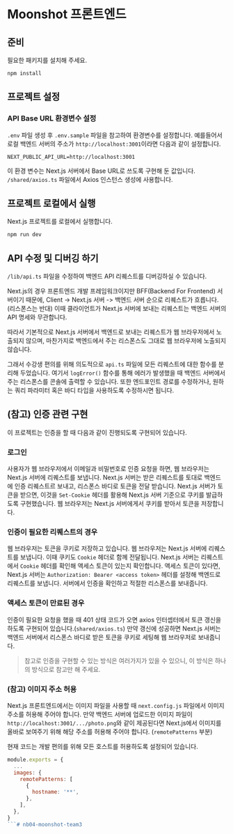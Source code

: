 # Moonshot 프론트엔드

## 준비

필요한 패키지를 설치해 주세요. 

```bash
npm install
```

## 프로젝트 설정

### API Base URL 환경변수 설정
`.env` 파일 생성 후 `.env.sample` 파일을 참고하여 환경변수를 설정합니다.
예를들어서 로컬 백엔드 서버의 주소가 `http://localhost:3001`이라면 다음과 같이 설정합니다.

```
NEXT_PUBLIC_API_URL=http://localhost:3001
```

이 환경 변수는 Next.js 서버에서 Base URL로 쓰도록 구현해 둔 값입니다. `/shared/axios.ts` 파일에서 Axios 인스턴스 생성에 사용합니다.

## 프로젝트 로컬에서 실행

Next.js 프로젝트를 로컬에서 실행합니다.

```bash
npm run dev
```

## API 수정 및 디버깅 하기

`/lib/api.ts` 파일을 수정하여 백엔드 API 리퀘스트를 디버깅하실 수 있습니다.

Next.js의 경우 프론트엔드 개발 프레임워크이지만 BFF(Backend For Frontend) 서버이기 때문에,
Client -> Next.js 서버 -> 백엔드 서버 순으로 리퀘스트가 흐릅니다. (리스폰스는 반대)
이때 클라이언트가 Next.js 서버에 보내는 리퀘스트는 백엔드 서버의 API 명세와 무관합니다.

따라서 기본적으로 Next.js 서버에서 백엔드로 보내는 리퀘스트가 웹 브라우저에서 노출되지 않으며, 마찬가지로 백엔드에서 주는 리스폰스도 그대로 웹 브라우저에 노출되지 않습니다.

그래서 수강생 편의를 위해 의도적으로 `api.ts` 파일에 모든 리퀘스트에 대한 함수를 분리해 두었습니다.
여기서 `logError()` 함수를 통해 에러가 발생했을 때 백엔드 서버에서 주는 리스폰스를 콘솔에 출력할 수 있습니다.
또한 엔드포인트 경로를 수정하거나, 원하는 쿼리 파라미터 혹은 바디 타입을 사용하도록 수정하시면 됩니다.


## (참고) 인증 관련 구현
이 프로젝트는 인증을 할 때 다음과 같이 진행되도록 구현되어 있습니다.

### 로그인
사용자가 웹 브라우저에서 이메일과 비밀번호로 인증 요청을 하면,
웹 브라우저는 Next.js 서버에 리퀘스트를 보냅니다.
Next.js 서버는 받은 리퀘스트를 토대로 백엔드에 인증 리퀘스트르 보내고, 리스폰스 바디로 토큰을 전달 받습니다.
Next.js 서버가 토큰을 받으면, 이것을 `Set-Cookie` 헤더를 활용해 Next.js 서버 기준으로 쿠키를 발급하도록 구현했습니다.
웹 브라우저는 Next.js 서버에게서 쿠키를 받아서 토큰을 저장합니다.

### 인증이 필요한 리퀘스트의 경우
웹 브라우저는 토큰을 쿠키로 저장하고 있습니다.
웹 브라우저는 Next.js 서버에 리퀘스트를 보냅니다. 이때 쿠키도 `Cookie` 헤더로 함께 전달됩니다.
Next.js 서버는 리퀘스트에서 `Cookie` 헤더를 확인해 액세스 토큰이 있는지 확인합니다.
액세스 토큰이 있다면, Next.js 서버는 `Authorization: Bearer <access token>` 헤더를 설정해 백엔드로 리퀘스트를 보냅니다.
서버에서 인증을 확인하고 적절한 리스폰스를 보내줍니다.

### 액세스 토큰이 만료된 경우
인증이 필요한 요청을 했을 때 401 상태 코드가 오면 axios 인터셉터에서 토큰 갱신을 하도록 구현되어 있습니다.(`shared/axios.ts`)
만약 갱신에 성공하면 Next.js 서버는 백엔드 서버에서 리스폰스 바디로 받은 토큰을 쿠키로 세팅해 웹 브라우저로 보내줍니다.

> 참고로 인증을 구현할 수 있는 방식은 여러가지가 있을 수 있으니, 이 방식은 하나의 방식으로 참고만 해 주세요.


### (참고) 이미지 주소 허용

Next.js 프론트엔드에서는 이미지 파일을 사용할 때 `next.config.js` 파일에서 이미지 주소를 허용해 주어야 합니다.
만약 백엔드 서버에 업로드한 이미지 파일이 `http://localhost:3001/.../photo.png`와 같이 제공된다면 Next.js에서 이미지를 올바로 보여주기 위해 해당 주소를 허용해 주어야 합니다. (`remotePatterns` 부분)

현재 코드는 개발 편의를 위해 모든 호스트를 허용하도록 설정되어 있습니다.

```js
module.exports = {
  ...
  images: {
    remotePatterns: [
      {
        hostname: '**',
      },
    ],
  },
}
```# nb04-moonshot-team3
